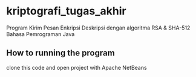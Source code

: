 # kriptografi_tugas_akhir
 
 Program Kirim Pesan Enkripsi Deskripsi dengan algoritma RSA & SHA-512
 Bahasa Pemrograman Java

## How to running the program
clone this code and open project with Apache NetBeans
